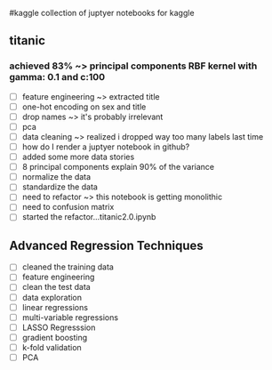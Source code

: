 #kaggle
collection of juptyer notebooks for kaggle
## titanic
### achieved 83% ~> principal components RBF kernel with gamma: 0.1 and c:100
- [ ] feature engineering ~> extracted title
- [ ] one-hot encoding on sex and title
- [ ] drop names ~> it's probably irrelevant
- [ ] pca
- [ ] data cleaning ~> realized i dropped way too many labels last time
- [ ] how do I render a juptyer notebook in github?
- [ ] added some more data stories
- [ ] 8 principal components explain 90% of the variance
- [ ] normalize the data
- [ ] standardize the data
- [ ] need to refactor ~> this notebook is getting monolithic
- [ ] need to confusion matrix
- [ ] started the refactor...titanic2.0.ipynb

## Advanced Regression Techniques
- [ ] cleaned the training data
- [ ] feature engineering
- [ ] clean the test data
- [ ] data exploration
- [ ] linear regressions
- [ ] multi-variable regressions
- [ ] LASSO Regresssion
- [ ] gradient boosting
- [ ] k-fold validation
- [ ] PCA
